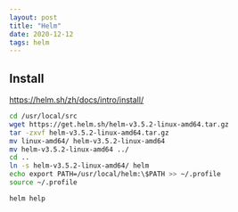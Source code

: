```yaml
---
layout: post
title: "Helm"
date: 2020-12-12
tags: helm
---
```


## Install

https://helm.sh/zh/docs/intro/install/

```bash
cd /usr/local/src
wget https://get.helm.sh/helm-v3.5.2-linux-amd64.tar.gz
tar -zxvf helm-v3.5.2-linux-amd64.tar.gz
mv linux-amd64/ helm-v3.5.2-linux-amd64
mv helm-v3.5.2-linux-amd64 ../
cd ..
ln -s helm-v3.5.2-linux-amd64/ helm
echo export PATH=/usr/local/helm:\$PATH >> ~/.profile
source ~/.profile

helm help
```
